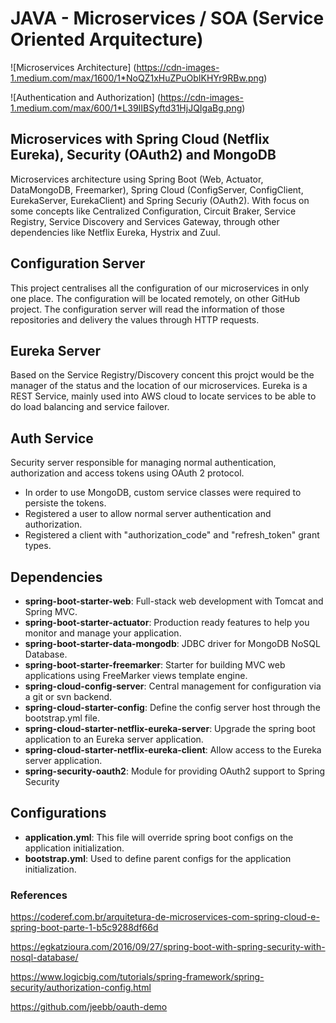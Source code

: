
# JAVA - Microservices / SOA (Service Oriented Arquitecture)


![Microservices Architecture] (https://cdn-images-1.medium.com/max/1600/1*NoQZ1xHuZPuObIKHYr9RBw.png)

![Authentication and Authorization] (https://cdn-images-1.medium.com/max/600/1*L39IIBSyftd31HjJQIgaBg.png)

## Microservices with Spring Cloud (Netflix Eureka), Security (OAuth2) and MongoDB

Microservices architecture using Spring Boot (Web, Actuator, DataMongoDB, Freemarker), Spring Cloud (ConfigServer, ConfigClient, EurekaServer, EurekaClient) and Spring Securiy (OAuth2). With focus on some concepts like Centralized Configuration, Circuit Braker, Service Registry, Service Discovery and Services Gateway, through other dependencies like Netflix Eureka, Hystrix and Zuul.

## Configuration Server

This project centralises all the configuration of our microservices in only one place.
The configuration will be located remotely, on other GitHub project.
The configuration server will read the information of those repositories and delivery the values through HTTP requests.

## Eureka Server

Based on the Service Registry/Discovery concent this projct would be the manager of the status and the location of our microservices.
Eureka is a REST Service, mainly used into AWS cloud to locate services to be able to do load balancing and service failover.

## Auth Service

Security server responsible for managing normal authentication, authorization and access tokens using OAuth 2 protocol.

- In order to use MongoDB, custom service classes were required to persiste the tokens.
- Registered a user to allow normal server authentication and authorization.
- Registered a client with "authorization_code" and "refresh_token" grant types.

## Dependencies

- **spring-boot-starter-web**: Full-stack web development with Tomcat and Spring MVC.
- **spring-boot-starter-actuator**: Production ready features to help you monitor and manage your application.
- **spring-boot-starter-data-mongodb**: JDBC driver for MongoDB NoSQL Database.
- **spring-boot-starter-freemarker**: Starter for building MVC web applications using FreeMarker views template engine.
- **spring-cloud-config-server**: Central management for configuration via a git or svn backend.
- **spring-cloud-starter-config**: Define the config server host through the bootstrap.yml file.
- **spring-cloud-starter-netflix-eureka-server**: Upgrade the spring boot application to an Eureka server application.
- **spring-cloud-starter-netflix-eureka-client**: Allow access to the Eureka server application.
- **spring-security-oauth2**: Module for providing OAuth2 support to Spring Security

## Configurations

- **application.yml**: This file will override spring boot configs on the application initialization.
- **bootstrap.yml**: Used to define parent configs for the application initialization.

### References

https://coderef.com.br/arquitetura-de-microservices-com-spring-cloud-e-spring-boot-parte-1-b5c9288df66d

https://egkatzioura.com/2016/09/27/spring-boot-with-spring-security-with-nosql-database/

https://www.logicbig.com/tutorials/spring-framework/spring-security/authorization-config.html

https://github.com/jeebb/oauth-demo